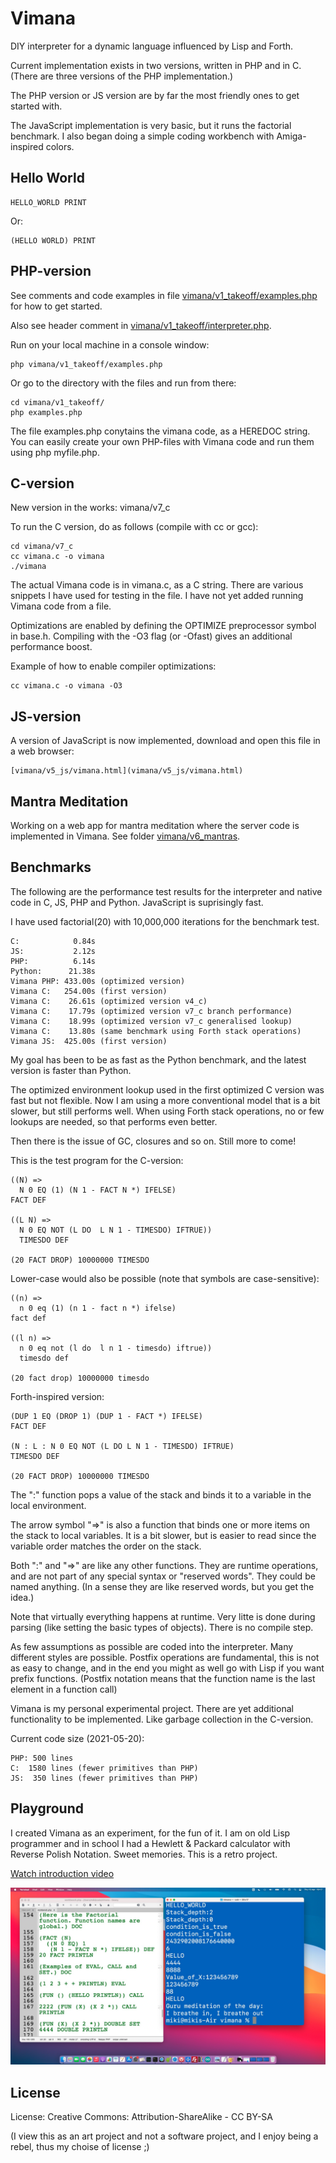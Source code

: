 # Vimana

DIY interpreter for a dynamic language influenced by Lisp and Forth.

Current implementation exists in two versions, written in PHP and in C.
(There are three versions of the PHP implementation.)

The PHP version or JS version are by far the most friendly ones to get started with.

The JavaScript implementation is very basic, but it runs the factorial benchmark. I also began doing a simple coding workbench with Amiga-inspired colors.

## Hello World

    HELLO_WORLD PRINT

Or:

    (HELLO WORLD) PRINT

## PHP-version

See comments and code examples in file [vimana/v1_takeoff/examples.php](vimana/v1_takeoff/examples.php) for how to get started.

Also see header comment in [vimana/v1_takeoff/interpreter.php](vimana/v1_takeoff/interpreter.php).

Run on your local machine in a console window:

    php vimana/v1_takeoff/examples.php

Or go to the directory with the files and run from there:

    cd vimana/v1_takeoff/
    php examples.php

The file examples.php conytains the vimana code, as a HEREDOC string. You can easily create your own PHP-files with Vimana code and run them using php myfile.php.

## C-version

New version in the works: vimana/v7_c

To run the C version, do as follows (compile with cc or gcc):

    cd vimana/v7_c
    cc vimana.c -o vimana
    ./vimana

The actual Vimana code is in vimana.c, as a C string. There are various snippets I have used for testing in the file. I have not yet added running Vimana code from a file.

Optimizations are enabled by defining the OPTIMIZE preprocessor symbol in base.h. Compiling with the -O3 flag (or -Ofast) gives an additional performance boost. 

Example of how to enable compiler optimizations:

    cc vimana.c -o vimana -O3

## JS-version

A version of JavaScript is now implemented, download and open this file in a web browser:

    [vimana/v5_js/vimana.html](vimana/v5_js/vimana.html)

## Mantra Meditation

Working on a web app for mantra meditation where the server code is implemented in Vimana. See folder [vimana/v6_mantras](vimana/v6_mantras).

## Benchmarks

The following are the performance test results for the interpreter and native code in C, JS, PHP and Python. JavaScript is suprisingly fast.

I have used factorial(20) with 10,000,000 iterations for the benchmark test.

    C:            0.84s
    JS:           2.12s
    PHP:          6.14s
    Python:      21.38s
    Vimana PHP: 433.00s (optimized version)
    Vimana C:   254.00s (first version)
    Vimana C:    26.61s (optimized version v4_c)
    Vimana C:    17.79s (optimized version v7_c branch performance)
    Vimana C:    18.99s (optimized version v7_c generalised lookup)
    Vimana C:    13.80s (same benchmark using Forth stack operations)
    Vimana JS:  425.00s (first version)

My goal has been to be as fast as the Python benchmark, and the latest version is faster than Python.

The optimized environment lookup used in the first optimized C version was fast but not flexible. Now I am using a more conventional model that is a bit slower, but still performs well. When using Forth stack operations, no or few lookups are needed, so that performs even better.

Then there is the issue of GC, closures and so on. Still more to come!

This is the test program for the C-version:

    ((N) =>
      N 0 EQ (1) (N 1 - FACT N *) IFELSE)
    FACT DEF

    ((L N) =>
      N 0 EQ NOT (L DO  L N 1 - TIMESDO) IFTRUE))
      TIMESDO DEF 

    (20 FACT DROP) 10000000 TIMESDO

Lower-case would also be possible (note that symbols are case-sensitive):

    ((n) =>
      n 0 eq (1) (n 1 - fact n *) ifelse)
    fact def

    ((l n) =>
      n 0 eq not (l do  l n 1 - timesdo) iftrue))
      timesdo def 

    (20 fact drop) 10000000 timesdo

Forth-inspired version:

    (DUP 1 EQ (DROP 1) (DUP 1 - FACT *) IFELSE) 
    FACT DEF

    (N : L : N 0 EQ NOT (L DO L N 1 - TIMESDO) IFTRUE) 
    TIMESDO DEF

    (20 FACT DROP) 10000000 TIMESDO

The ":" function pops a value of the stack and binds it to a variable in the local environment. 

The arrow symbol "=>" is also a function that binds one or more items on the stack to local variables. It is a bit slower, but is easier to read since the variable order matches the order on the stack.

Both ":" and "=>" are like any other functions. They are runtime operations, and are not part of any special syntax or "reserved words". They could be named anything. (In a sense they are like reserved words, but you get the idea.)

Note that virtually everything happens at runtime. Very litte is done during parsing (like setting the basic types of objects). There is no compile step.

As few assumptions as possible are coded into the interpreter. Many different styles are possible. Postfix operations are fundamental, this is not as easy to change, and in the end you might as well go with Lisp if you want prefix functions. (Postfix notation means that the function name is the last element in a function call) 

Vimana is my personal experimental project. There are yet additional functionality to be implemented. Like garbage collection in the C-version.

Current code size (2021-05-20):

    PHP: 500 lines
    C:  1580 lines (fewer primitives than PHP)
    JS:  350 lines (fewer primitives than PHP)

## Playground

I created Vimana as an experiment, for the fun of it. I am on old Lisp programmer and in school I had a Hewlett & Packard calculator with Reverse Polish Notation. Sweet memories. This is a retro project.

[Watch introduction video](https://youtu.be/BE7UpUuumc4)

![Screenshot](screenshot.jpg)

## License

License: Creative Commons: Attribution-ShareAlike - CC BY-SA

(I view this as an art project and not a software project, and I enjoy being a rebel, thus my choise of license ;)
